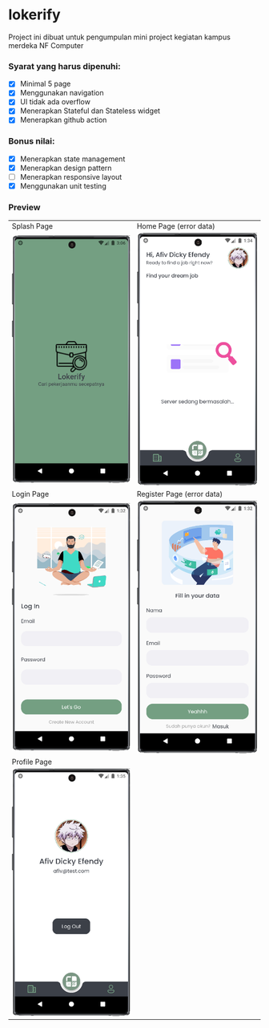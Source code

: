 # lokerify

Project ini dibuat untuk pengumpulan mini project kegiatan kampus merdeka NF Computer <br>

### Syarat yang harus dipenuhi: <br>

- [x] Minimal 5 page
- [x] Menggunakan navigation
- [x] UI tidak ada overflow
- [x] Menerapkan Stateful dan Stateless widget
- [x] Menerapkan github action

### Bonus nilai: <br>

- [x] Menerapkan state management
- [x] Menerapkan design pattern
- [ ] Menerapkan responsive layout
- [x] Menggunakan unit testing

### Preview

|                                   |                                 |
| --------------------------------- | ------------------------------- |
| Splash Page                       | Home Page (error data)          |
| ![](assets/github/splashpage.png) | ![](assets/github/error.png)    |
| Login Page                        | Register Page (error data)      |
| ![](assets/github/login.png)      | ![](assets/github/register.png) |
| Profile Page                      |                                 |
| ![](assets/github/profile.png)    |                                 |
